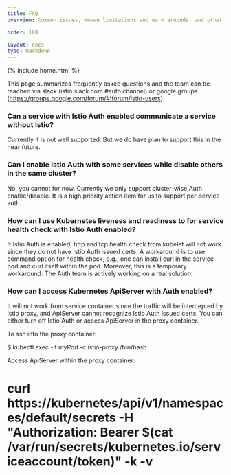 ```yaml
---
title: FAQ
overview: Common issues, known limitations and work arounds, and other frequently asked questions on this topic.

order: 100

layout: docs
type: markdown
---
```

{% include home.html %}

This page summarizes frequently asked questions and the team can be reached via slack (istio.slack.com
 #auth channel) or google groups (https://groups.google.com/forum/#!forum/istio-users).

### Can a service with Istio Auth enabled communicate a service without Istio?

Currently it is not well supported. But we do have plan to support this in the near future.

### Can I enable Istio Auth with some services while disable others in the same cluster?

No, you cannot for now. Currently we only support cluster-wise Auth enable/disable. It is
a high priority action item for us to support per-service auth.

### How can I use Kubernetes liveness and readiness to for service health check with Istio Auth enabled?

If Istio Auth is enabled, http and tcp health check from kubelet will not work since they do not have
Istio Auth issued certs. A workaround is to use command option for health check, e.g., one can install
curl in the service pod and curl itself within the pod. Moreover, this is a temporary workaround. The
Auth team is actively working on a real solution.

### How can I access Kubernetes ApiServer with Auth enabled?

It will not work from service container since the traffic will be intercepted by Istio proxy, and
ApiServer cannot recognize Istio Auth issued certs. You can either turn off Istio Auth or access
ApiServer in the proxy container.

To ssh into the proxy container:

$ kubectl exec -it myPod -c istio-proxy /bin/bash

Access ApiServer within the proxy container:

# curl https://kubernetes/api/v1/namespaces/default/secrets -H "Authorization: Bearer $(cat /var/run/secrets/kubernetes.io/serviceaccount/token)" -k -v


